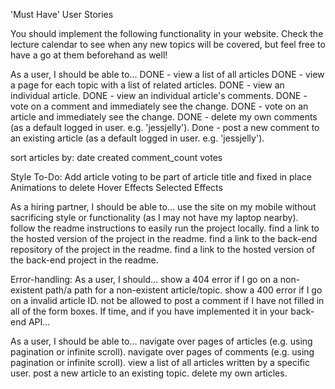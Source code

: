 'Must Have' User Stories

You should implement the following functionality in your website. Check the lecture calendar to see when any new topics will be covered, but feel free to have a go at them beforehand as well!

As a user, I should be able to...
DONE - view a list of all articles
DONE - view a page for each topic with a list of related articles.
DONE - view an individual article.
DONE - view an individual article's comments.
DONE - vote on a comment and immediately see the change.
DONE - vote on an article and immediately see the change.
DONE - delete my own comments (as a default logged in user. e.g. 'jessjelly').
Done - post a new comment to an existing article (as a default logged in user. e.g. 'jessjelly').

sort articles by:
date created
comment_count
votes

Style To-Do:
Add article voting to be part of article title and fixed in place
Animations to delete
Hover Effects
Selected Effects

As a hiring partner, I should be able to...
use the site on my mobile without sacrificing style or functionality (as I may not have my laptop nearby).
follow the readme instructions to easily run the project locally.
find a link to the hosted version of the project in the readme.
find a link to the back-end repository of the project in the readme.
find a link to the hosted version of the back-end project in the readme.

Error-handling: As a user, I should...
show a 404 error if I go on a non-existent path/a path for a non-existent article/topic.
show a 400 error if I go on a invalid article ID.
not be allowed to post a comment if I have not filled in all of the form boxes.
If time, and if you have implemented it in your back-end API...

As a user, I should be able to...
navigate over pages of articles (e.g. using pagination or infinite scroll).
navigate over pages of comments (e.g. using pagination or infinite scroll).
view a list of all articles written by a specific user.
post a new article to an existing topic.
delete my own articles.
